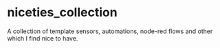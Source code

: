 # niceties_collection
A collection of template sensors, automations, node-red flows and other which I find nice to have.
